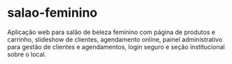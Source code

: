 # salao-feminino
Aplicação web para salão de beleza feminino com página de produtos e carrinho, slideshow de clientes, agendamento online, painel administrativo para gestão de clientes e agendamentos, login seguro e seção institucional sobre o local.
